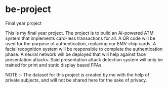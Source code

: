 # be-project
Final year project

This is my final year project.
The project is to build an AI-powered ATM system that implements card-less transactions for all.
A QR code will be used for the purpose of authentication, replacing our EMV-chip cards.
A facial recognition system will be responsible to complete the authentication phase.
A neural network will be deployed that will help against face presentation attacks.
Said presentation attack detection system will only be trained for print and static display based FPAs.

NOTE :- The dataset for this project is created by me with the help of private subjects, and will not be shared here for the sake of privacy.
